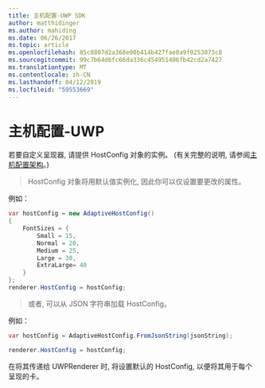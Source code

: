 ```yaml
---
title: 主机配置-UWP SDK
author: matthidinger
ms.author: mahiding
ms.date: 06/26/2017
ms.topic: article
ms.openlocfilehash: 85c8807d2a368e00b414b427fae8a9f0253873c8
ms.sourcegitcommit: 99c7b64d6fc66da336c454951406fb42cd2a7427
ms.translationtype: MT
ms.contentlocale: zh-CN
ms.lasthandoff: 04/12/2019
ms.locfileid: "59553669"
---
```

# <a name="host-config---uwp"></a>主机配置-UWP

若要自定义呈现器, 请提供 HostConfig 对象的实例。 (有关完整的说明, 请参阅[主机配置架构](../../../rendering-cards/host-config.md)。)

> HostConfig 对象将用默认值实例化, 因此你可以仅设置要更改的属性。

例如：

```csharp
var hostConfig = new AdaptiveHostConfig() 
{
    FontSizes = {
        Small = 15,
        Normal = 20,
        Medium = 25,
        Large = 30,
        ExtraLarge= 40
    }
};
renderer.HostConfig = hostConfig;
```

> 或者, 可以从 JSON 字符串加载 HostConfig。

例如：

```csharp
var hostConfig = AdaptiveHostConfig.FromJsonString(jsonString); 

renderer.HostConfig = hostConfig;
```

在将其传递给 UWPRenderer 时, 将设置默认的 HostConfig, 以便将其用于每个呈现的卡。